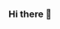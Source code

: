### Hi there 👋

<!--
**Neelofarjaha19/Neelofarjaha19** is a ✨ _special_ ✨ repository because its `README.md` (this file) appears on your GitHub profile.

Here are some ideas to get you started:

- 🔭 I’m currently working on ...
- 🌱 I’m currently learning Python,C++
- 👯 I’m looking to collaborate on ...
- 🤔 I’m looking for help with ...
- 💬 Ask me about ...
- 📫 How to reach me: [Github](https://github.com/Neelofarjaha19) 
- 😄 Pronouns: ...
- ⚡ Fun fact: 

